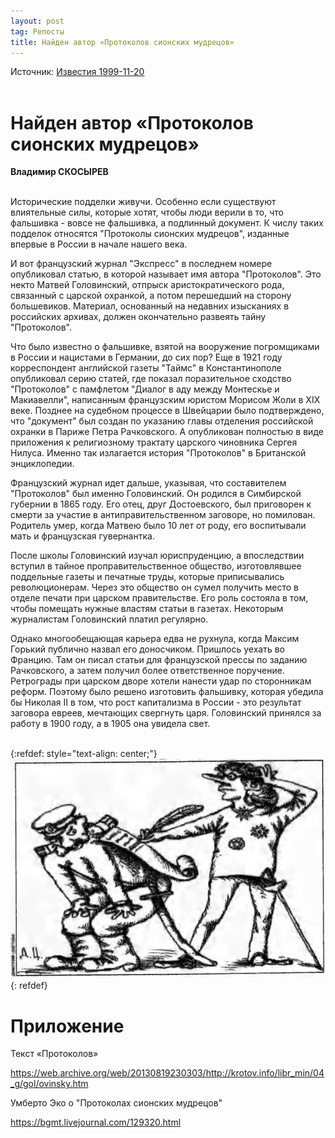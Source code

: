 ```yaml
---
layout: post
tag: Репосты
title: Найден автор «Протоколов сионских мудрецов»
---
```


Источник: [Известия 1999-11-20](https://disk.yandex.ru/i/qW4kZnKQ71jBEw)
<br><br>

# Найден автор «Протоколов сионских мудрецов»

**Владимир СКОСЫРЕВ**
<br><br>

Исторические подделки живучи. Особенно если существуют влиятельные силы, которые хотят, чтобы люди верили в то, что фальшивка - вовсе не фальшивка, а подлинный документ. К числу таких подделок относятся "Протоколы сионских мудрецов", изданные впервые в России в начале нашего века.

И вот французский журнал "Экспресс" в последнем номере опубликовал статью, в которой называет имя автора "Протоколов". Это некто Матвей Головинский, отпрыск аристократического рода, связанный с царской охранкой, а потом перешедший на сторону большевиков. Материал, основанный на недавних изысканиях в российских архивах, должен окончательно развеять тайну "Протоколов".

Что было известно о фальшивке, взятой на вооружение погромщиками в России и нацистами в Германии, до сих пор? Еще в 1921 году корреспондент английской газеты "Таймс" в Константинополе опубликовал серию статей, где показал поразительное сходство "Протоколов" с памфлетом "Диалог в аду между Монтескье и Макиавелли", написанным французским юристом Морисом Жоли в XIX веке. Позднее на судебном процессе в Швейцарии было подтверждено, что "документ" был создан по указанию главы отделения российской охранки в Париже Петра Рачковского. А опубликован полностью в виде приложения к религиозному трактату царского чиновника Сергея Нилуса. Именно так излагается история "Протоколов" в Британской энциклопедии.

Французский журнал идет дальше, указывая, что составителем "Протоколов" был именно Головинский. Он родился в Симбирской губернии в 1865 году. Его отец, друг Достоевского, был приговорен к смерти за участие в антиправительственном заговоре, но помилован. Родитель умер, когда Матвею было 10 лет от роду, его воспитывали мать и французская гувернантка.

После школы Головинский изучал юриспруденцию, а впоследствии вступил в тайное проправительственное общество, изготовлявшее поддельные газеты и печатные труды, которые приписывались революционерам. Через это общество он сумел получить место в отделе печати при царском правительстве. Его роль состояла в том, чтобы помещать нужные властям статьи в газетах. Некоторым журналистам Головинский платил регулярно.

Однако многообещающая карьера едва не рухнула, когда Максим Горький публично назвал его доносчиком. Пришлось уехать во Францию. Там он писал статьи для французской прессы по заданию Рачковского, а затем получил более ответственное поручение. Ретрограды при царском дворе хотели нанести удар по сторонникам реформ. Поэтому было решено изготовить фальшивку, которая убедила бы Николая II в том, что рост капитализма в России - это результат заговора евреев, мечтающих свергнуть царя. Головинский принялся за работу в 1900 году, а в 1905 она увидела свет.
<br><br>

{:refdef: style="text-align: center;"}
![Протоколы](/images/protocols.jpg)
{: refdef}
<br>

# Приложение

Текст «Протоколов»

<https://web.archive.org/web/20130819230303/http://krotov.info/libr_min/04_g/gol/ovinsky.htm>

Умберто Эко о "Протоколах сионских мудрецов"

<https://bgmt.livejournal.com/129320.html>